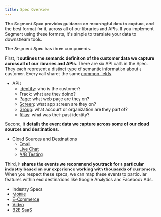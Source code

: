 ```yaml
---
title: Spec Overview
---
```


The Segment Spec provides guidance on meaningful data to capture, and the best format for it, across all of our libraries and APIs. If you implement Segment using these formats, it's simple to translate your data to downstream tools.

The Segment Spec has three components.

First, it **outlines the semantic definition of the customer data we capture across all of our libraries and APIs**.  There are six API calls in the Spec. They each represent a distinct type of semantic information about a customer. Every call shares the same [common fields](/docs/spec/common/).
- APIs
  - [Identify](/docs/spec/identify/): who is the customer?
  - [Track](/docs/spec/track/): what are they doing?
  - [Page](/docs/spec/page/): what web page are they on?
  - [Screen](/docs/spec/screen/): what app screen are they on?
  - [Group](/docs/spec/group/): what account or organization are they part of?
  - [Alias](/docs/spec/alias/): what was their past identity?

Second, it **details the event data we capture across some of our cloud sources and destinations**.
- Cloud Sources and Destinations
  - [Email](/docs/spec/email/)
  - [Live Chat](/docs/spec/live-chat/)
  - [A/B Testing](/docs/spec/ab-testing/)

Third, it **shares the events we recommend you track for a particular industry based on our experience working with thousands of customers**. When you respect these specs, we can map these events to particular features within end destinations like Google Analytics and Facebook Ads.
- Industry Specs
 - [Mobile](/docs/spec/mobile/)
 - [E-Commerce](/docs/spec/ecommerce/v2/)
 - [Video](/docs/spec/video/)
 - [B2B SaaS](/docs/spec/b2b-saas/)

